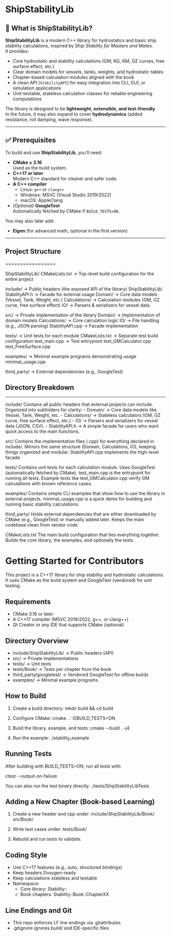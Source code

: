 # ShipStabilityLib

## 📌 What is ShipStabilityLib?

**ShipStabilityLib** is a modern C++ library for hydrostatics and basic ship stability calculations, inspired by *Ship Stability for Masters and Mates*.  
It provides:

- Core hydrostatic and stability calculations (GM, KG, KM, GZ curves, free surface effect, etc.)
- Clear domain models for vessels, tanks, weights, and hydrostatic tables
- Chapter-based calculation modules aligned with the book
- A clean API (`StabilityAPI`) for easy integration into CLI, GUI, or simulation applications
- Unit-testable, stateless calculation classes for reliable engineering computations

The library is designed to be **lightweight, extensible, and test-friendly**.  
In the future, it may also expand to cover **hydrodynamics** (added resistance, roll damping, wave response).

---

## ✅ Prerequisites

To build and use **ShipStabilityLib**, you’ll need:

- **CMake ≥ 3.16**  
  Used as the build system.
- **C++17 or later**  
  Modern C++ standard for cleaner and safer code.
- **A C++ compiler**  
  - Linux: `g++` or `clang++`
  - Windows: MSVC (Visual Studio 2019/2022)
  - macOS: AppleClang
- *(Optional)* **GoogleTest**  
  Automatically fetched by CMake if `BUILD_TESTS=ON`.

You may also later add:
- **Eigen** (for advanced math, optional in the first version)

---

## Project Structure
=================

ShipStabilityLib/
  CMakeLists.txt         -> Top-level build configuration for the entire project

  include/               -> Public headers (the exposed API of the library)
    ShipStabilityLib/
      StabilityAPI.h     -> Facade for external usage
      Domain/            -> Core data models (Vessel, Tank, Weight, etc.)
      Calculations/      -> Calculation modules (GM, GZ curve, free surface effect)
      IO/                -> Parsers & serializers for vessel data

  src/                   -> Private implementation of the library
    Domain/              -> Implementation of domain models
    Calculations/        -> Core calculation logic
    IO/                  -> File handling (e.g., JSON parsing)
    StabilityAPI.cpp     -> Facade implementation

  tests/                 -> Unit tests for each module
    CMakeLists.txt       -> Separate test build configuration
    test_main.cpp        -> Test entrypoint
    test_GMCalculator.cpp
    test_FreeSurface.cpp

  examples/              -> Minimal example programs demonstrating usage
    minimal_usage.cpp

  third_party/           -> External dependencies (e.g., GoogleTest)


## Directory Breakdown
-------------------

include/
  Contains all public headers that external projects can include.
  Organized into subfolders for clarity:
    - Domain/ -> Core data models like Vessel, Tank, Weight, etc.
    - Calculations/ -> Stateless calculators (GM, GZ curve, free surface effect, etc.)
    - IO/ -> Parsers and serializers for vessel data (JSON, CSV).
    - StabilityAPI.h -> A simple facade for users who want quick access to the main functions.

src/
  Contains the implementation files (.cpp) for everything declared in include/.
  Mirrors the same structure (Domain, Calculations, IO), keeping things organized and modular.
  StabilityAPI.cpp implements the high-level facade.

tests/
  Contains unit tests for each calculation module.
  Uses GoogleTest (automatically fetched by CMake).
  test_main.cpp is the entrypoint for running all tests.
  Example tests like test_GMCalculator.cpp verify GM calculations with known reference cases.

examples/
  Contains simple CLI examples that show how to use the library in external projects.
  minimal_usage.cpp is a quick demo for building and running basic stability calculations.

third_party/
  Holds external dependencies that are either downloaded by CMake (e.g., GoogleTest) or manually added later.
  Keeps the main codebase clean from vendor code.

CMakeLists.txt
  The main build configuration that ties everything together.
  Builds the core library, the examples, and optionally the tests.

Getting Started for Contributors
================================

This project is a C++17 library for ship stability and hydrostatic calculations.
It uses CMake as the build system and GoogleTest (vendored) for unit testing.

Requirements
------------
- CMake 3.16 or later
- A C++17 compiler (MSVC 2019/2022, g++, or clang++)
- Qt Creator or any IDE that supports CMake (optional)

Directory Overview
------------------
- include/ShipStabilityLib/   -> Public headers (API)
- src/                       -> Private implementations
- tests/                     -> Unit tests
- tests/Book/                -> Tests per chapter from the book
- third_party/googletest/    -> Vendored GoogleTest for offline builds
- examples/                  -> Minimal example programs

How to Build
------------
1. Create a build directory:
   mkdir build && cd build

2. Configure CMake:
   cmake .. -DBUILD_TESTS=ON

3. Build the library, example, and tests:
   cmake --build . -j4

4. Run the example:
   ./stability_example

Running Tests
-------------
After building with BUILD_TESTS=ON, run all tests with:

   ctest --output-on-failure

You can also run the test binary directly:
   ./tests/ShipStabilityLibTests

Adding a New Chapter (Book-based Learning)
------------------------------------------
1. Create a new header and cpp under:
   include/ShipStabilityLib/Book/
   src/Book/

2. Write test cases under:
   tests/Book/

3. Rebuild and run tests to validate.

Coding Style
------------
- Use C++17 features (e.g., auto, structured bindings)
- Keep headers Doxygen-ready
- Keep calculations stateless and testable
- Namespace:
  - Core library: Stability::
  - Book chapters: Stability::Book::ChapterXX

Line Endings and Git
--------------------
- This repo enforces LF line endings via .gitattributes
- .gitignore ignores build/ and IDE-specific files
